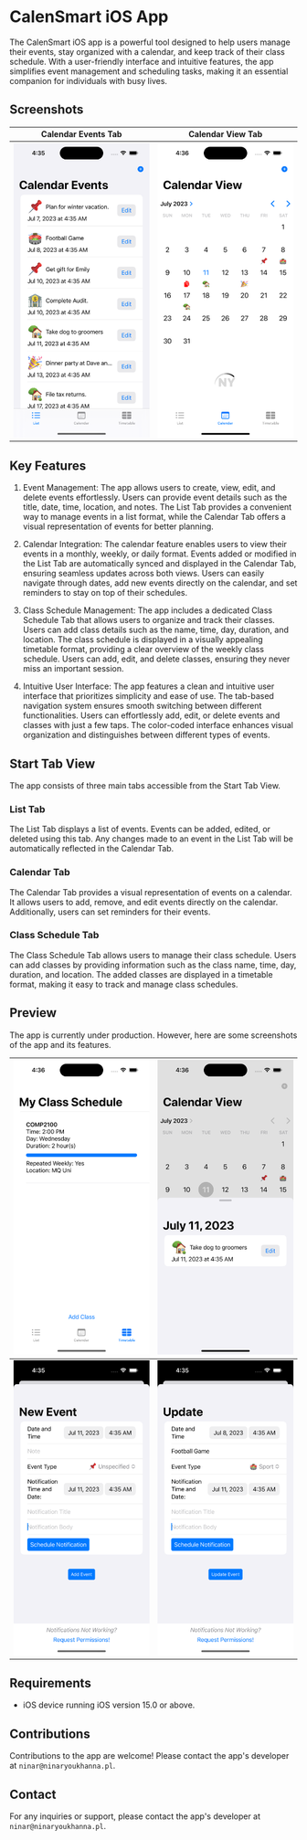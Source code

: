 # CalenSmart iOS App

The CalenSmart iOS app is a powerful tool designed to help users manage their events, stay organized with a calendar, and keep track of their class schedule. With a user-friendly interface and intuitive features, the app simplifies event management and scheduling tasks, making it an essential companion for individuals with busy lives.

## Screenshots

Calendar Events Tab  |  Calendar View Tab
:-------------------------:|:-------------------------:
![](./Img/1.png)  |  ![](./Img/4.png)

## Key Features

1. Event Management: The app allows users to create, view, edit, and delete events effortlessly. Users can provide event details such as the title, date, time, location, and notes. The List Tab provides a convenient way to manage events in a list format, while the Calendar Tab offers a visual representation of events for better planning.

2. Calendar Integration: The calendar feature enables users to view their events in a monthly, weekly, or daily format. Events added or modified in the List Tab are automatically synced and displayed in the Calendar Tab, ensuring seamless updates across both views. Users can easily navigate through dates, add new events directly on the calendar, and set reminders to stay on top of their schedules.

3. Class Schedule Management: The app includes a dedicated Class Schedule Tab that allows users to organize and track their classes. Users can add class details such as the name, time, day, duration, and location. The class schedule is displayed in a visually appealing timetable format, providing a clear overview of the weekly class schedule. Users can add, edit, and delete classes, ensuring they never miss an important session.

4. Intuitive User Interface: The app features a clean and intuitive user interface that prioritizes simplicity and ease of use. The tab-based navigation system ensures smooth switching between different functionalities. Users can effortlessly add, edit, or delete events and classes with just a few taps. The color-coded interface enhances visual organization and distinguishes between different types of events.

## Start Tab View
The app consists of three main tabs accessible from the Start Tab View.

### List Tab
The List Tab displays a list of events. Events can be added, edited, or deleted using this tab. Any changes made to an event in the List Tab will be automatically reflected in the Calendar Tab.

### Calendar Tab
The Calendar Tab provides a visual representation of events on a calendar. It allows users to add, remove, and edit events directly on the calendar. Additionally, users can set reminders for their events.

### Class Schedule Tab
The Class Schedule Tab allows users to manage their class schedule. Users can add classes by providing information such as the class name, time, day, duration, and location. The added classes are displayed in a timetable format, making it easy to track and manage class schedules.


## Preview
The app is currently under production. However, here are some screenshots of the app and its features.

![](./Img/6.png)   |  ![](./Img/5.png) 
:-------------------------:|:-------------------------:
![](./Img/2.png)  |  ![](./Img/3.png)


## Requirements
- iOS device running iOS version 15.0 or above.

## Contributions
Contributions to the app are welcome! Please contact the app's developer at `ninar@ninaryoukhanna.pl`.

## Contact
For any inquiries or support, please contact the app's developer at `ninar@ninaryoukhanna.pl`.
